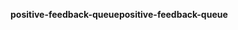 <span data-ttu-id="d2768-101">**positive-feedback-queue**</span><span class="sxs-lookup"><span data-stu-id="d2768-101">**positive-feedback-queue**</span></span>